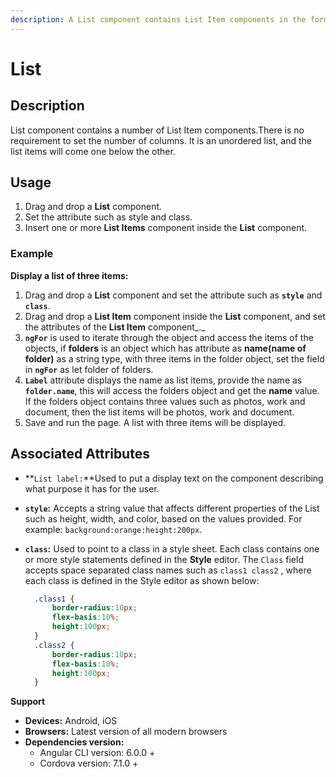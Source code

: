```yaml
---
description: A List component contains List Item components in the form of line items.
---
```


# List

## Description

List component contains a number of List Item components.There is no requirement to set the number of columns. It is an unordered list, and the list items will come one below the other.

## Usage

1. Drag and drop a **List** component.
2. Set the attribute such as style and class. 
3. Insert one or more **List Items** component inside the **List** component.

### Example

**Display a list of three items:**

1. Drag and drop a **List** component and set the attribute such as **`style`** and **`class`**.
2. Drag and drop a **List Item** component inside the **List** component,  and set the attributes of the **List Item** component_._ 
3. **`ngFor`** is used to iterate through the object and access the items of the objects, if **folders** is an object which has attribute as **name\(name of folder\)** as a string type, with three items in the folder object, set the field in **`ngFor`** as let folder of folders. 
4. **`Label`** attribute displays the name as list items, provide the name as **`folder.name`**, this will access the folders object and get the **name** value. If the folders object contains three values such as photos, work and document, then the list items will be photos, work and document. 
5. Save and run the page. A list with three items will be displayed.

## Associated Attributes

* **`List label:`**Used to put a display text on the component describing what purpose it has for the user.
* **`style`:** Accepts a string value that affects different properties of the List such as height, width, and color, based on the values provided. For example: `background:orange:height:200px`.
* **`class`:** Used to point to a class in a style sheet.  Each class contains one or more style statements defined in the **Style** editor. The `Class` field accepts space separated class names such as `class1 class2` , where each class is defined in the Style editor as shown below:

  ```css
    .class1 {
        border-radius:10px;
        flex-basis:10%;
        height:100px;
    }
    .class2 {
        border-radius:10px;
        flex-basis:10%;
        height:100px;
    }
  ```

**Support**

* **Devices:** Android, iOS
* **Browsers:**  Latest version of all modern browsers
* **Dependencies version:** 
  * Angular CLI version: 6.0.0 + 
  * Cordova version: 7.1.0 + 

